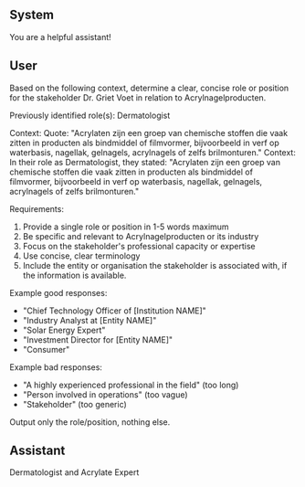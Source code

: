## System

You are a helpful assistant!

## User


Based on the following context, determine a clear, concise role or position for the stakeholder Dr. Griet Voet in relation to Acrylnagelproducten.

Previously identified role(s): Dermatologist

Context:
Quote: "Acrylaten zijn een groep van chemische stoffen die vaak zitten in producten als bindmiddel of filmvormer, bijvoorbeeld in verf op waterbasis, nagellak, gelnagels, acrylnagels of zelfs brilmonturen."
Context: In their role as Dermatologist, they stated: "Acrylaten zijn een groep van chemische stoffen die vaak zitten in producten als bindmiddel of filmvormer, bijvoorbeeld in verf op waterbasis, nagellak, gelnagels, acrylnagels of zelfs brilmonturen."

Requirements:
1. Provide a single role or position in 1-5 words maximum
2. Be specific and relevant to Acrylnagelproducten or its industry
3. Focus on the stakeholder's professional capacity or expertise
4. Use concise, clear terminology
5. Include the entity or organisation the stakeholder is associated with, if the information is available.

Example good responses:
- "Chief Technology Officer of [Institution NAME]"
- "Industry Analyst at [Entity NAME]"
- "Solar Energy Expert"
- "Investment Director for [Entity NAME]"
- "Consumer"

Example bad responses:
- "A highly experienced professional in the field" (too long)
- "Person involved in operations" (too vague)
- "Stakeholder" (too generic)

Output only the role/position, nothing else.


## Assistant

Dermatologist and Acrylate Expert


